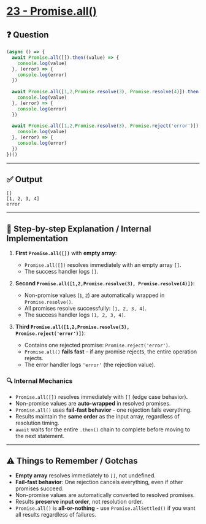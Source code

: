 # [23 - Promise.all()](https://bigfrontend.dev/quiz/Promise-all)

## ❓ Question
```javascript
(async () => {
  await Promise.all([]).then((value) => {
    console.log(value)
  }, (error) => {
    console.log(error)
  })
  
  await Promise.all([1,2,Promise.resolve(3), Promise.resolve(4)]).then((value) => {
    console.log(value)
  }, (error) => {
    console.log(error)
  })
  
  await Promise.all([1,2,Promise.resolve(3), Promise.reject('error')]).then((value) => {
    console.log(value)
  }, (error) => {
    console.log(error)
  })
})()
```

---

## ✅ Output

```
[]
[1, 2, 3, 4]
error
```

---

## 🧠 Step-by-step Explanation / Internal Implementation

1. **First `Promise.all([])`** with **empty array**:
   - `Promise.all([])` resolves immediately with an empty array `[]`.
   - The success handler logs `[]`.

2. **Second `Promise.all([1,2,Promise.resolve(3), Promise.resolve(4)])`**:
   - Non-promise values (`1`, `2`) are automatically wrapped in `Promise.resolve()`.
   - All promises resolve successfully: `[1, 2, 3, 4]`.
   - The success handler logs `[1, 2, 3, 4]`.

3. **Third `Promise.all([1,2,Promise.resolve(3), Promise.reject('error')])`**:
   - Contains one rejected promise: `Promise.reject('error')`.
   - `Promise.all()` **fails fast** - if any promise rejects, the entire operation rejects.
   - The error handler logs `'error'` (the rejection value).

### 🔍 Internal Mechanics

- `Promise.all([])` resolves immediately with `[]` (edge case behavior).
- Non-promise values are **auto-wrapped** in resolved promises.
- `Promise.all()` uses **fail-fast behavior** - one rejection fails everything.
- Results maintain the **same order** as the input array, regardless of resolution timing.
- `await` waits for the entire `.then()` chain to complete before moving to the next statement.

---

## ⚠️ Things to Remember / Gotchas

- **Empty array** resolves immediately to `[]`, not undefined.
- **Fail-fast behavior**: One rejection cancels everything, even if other promises succeed.
- Non-promise values are automatically converted to resolved promises.
- Results **preserve input order**, not resolution order.
- `Promise.all()` is **all-or-nothing** - use `Promise.allSettled()` if you want all results regardless of failures.
